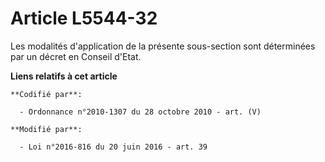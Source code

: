 # Article L5544-32

Les modalités d'application de la présente sous-section sont déterminées par un décret en Conseil d'Etat.

**Liens relatifs à cet article**

	**Codifié par**:

	  - Ordonnance n°2010-1307 du 28 octobre 2010 - art. (V)

	**Modifié par**:

	  - Loi n°2016-816 du 20 juin 2016 - art. 39
